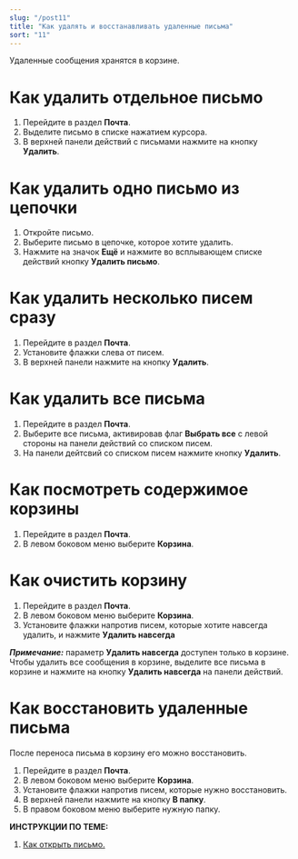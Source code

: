 ```yaml
---
slug: "/post11"
title: "Как удалять и восстанавливать удаленные письма"
sort: "11"
---
```


Удаленные сообщения хранятся в корзине.

# Как удалить отдельное письмо  

1. Перейдите в раздел **Почта**.  
2. Выделите письмо в списке нажатием курсора.  
3. В верхней панели действий с письмами нажмите на кнопку **Удалить**.  

# Как удалить одно письмо из цепочки

1. Откройте письмо.
2. Выберите письмо в цепочке, которое хотите удалить.
3. Нажмите на значок **Ещё** и нажмите во всплывающем списке действий кнопку **Удалить письмо**.


#  Как удалить несколько писем сразу

1. Перейдите в раздел **Почта**.
2. Установите флажки слева от писем.
3. В верхней панели нажмите на кнопку **Удалить**.

# Как удалить все письма 

1. Перейдите в раздел **Почта**.
2. Выберите все письма, активировав флаг **Выбрать все** с левой стороны на панели действий со списком писем.
3. На панели дейтсвий со списком писем нажмите кнопку **Удалить**.

# Как посмотреть содержимое корзины
1. Перейдите в раздел **Почта**.
2. В левом боковом меню  выберите  **Корзина**.

# Как очистить корзину

1. Перейдите в раздел **Почта**.
2. В левом боковом меню  выберите  **Корзина**.
3. Установите флажки напротив писем, которые хотите навсегда удалить, и нажмите **Удалить навсегда**  

***Примечание:*** параметр **Удалить навсегда** доступен только в корзине. 
Чтобы удалить все сообщения в корзине, выделите все письма в корзине и нажмите на кнопку **Удалить навсегда** на панели действий.

# Как восстановить удаленные письма

После переноса письма в корзину его можно восстановить.  

1. Перейдите в раздел **Почта**.
2. В левом боковом меню  выберите  **Корзина**.
3. Установите флажки напротив писем, которые нужно восстановить.
4. В верхней панели нажмите на кнопку **В папку**.
5. В правом боковом меню выберите нужную папку.  


**ИНСТРУКЦИИ ПО ТЕМЕ:**  
1. [Как открыть письмо.](https://docs.cryptoarm.ru/06-v3.2-Beta/003-mail/view-mail)   